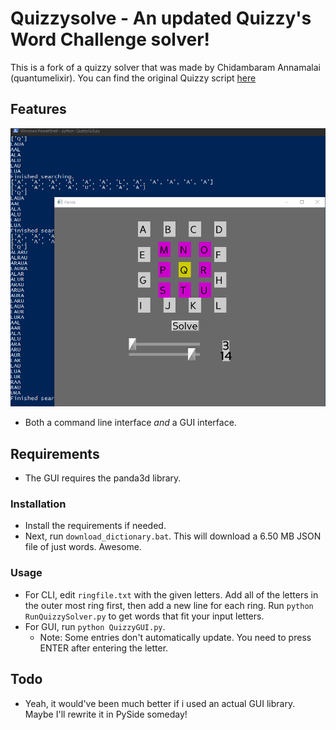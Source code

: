 # Quizzysolve - An updated Quizzy's Word Challenge solver!

This is a fork of a quizzy solver that was made by Chidambaram Annamalai (quantumelixir). You can find the original Quizzy script [here](https://gist.github.com/quantumelixir/780823)


## Features
![GUI Interface!! Wowza!](img/interface.png)
- Both a command line interface *and* a GUI interface.

## Requirements
- The GUI requires the panda3d library.

### Installation
- Install the requirements if needed.
- Next, run ``download_dictionary.bat``. This will download a 6.50 MB JSON file of just words. Awesome.

### Usage
- For CLI, edit ``ringfile.txt`` with the given letters. Add all of the letters in the outer most ring first, then add a new line for each ring. Run ``python RunQuizzySolver.py`` to get words that fit your input letters.
- For GUI, run ``python QuizzyGUI.py``.
	- Note: Some entries don't automatically update. You need to press ENTER after entering the letter.

## Todo
- Yeah, it would've been much better if i used an actual GUI library. Maybe I'll rewrite it in PySide someday!
